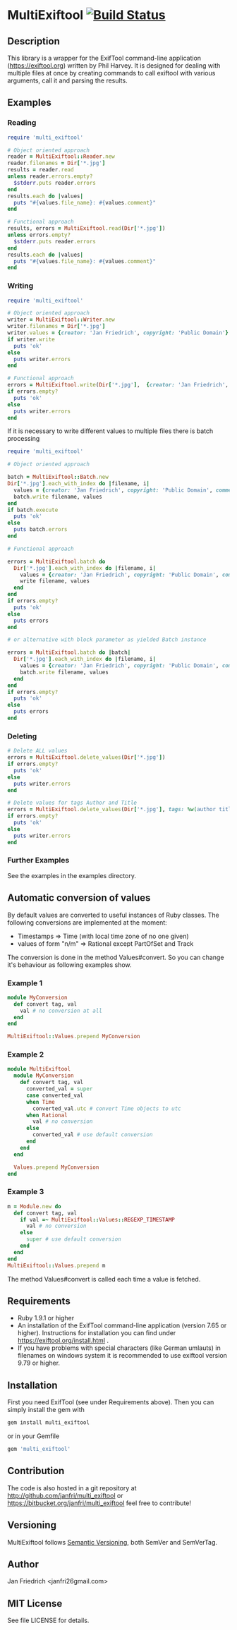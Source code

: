 # MultiExiftool [![Build Status](https://travis-ci.org/janfri/multi_exiftool.svg?branch=master)](https://travis-ci.org/janfri/multi_exiftool)

## Description

This library is a wrapper for the ExifTool command-line application
(https://exiftool.org) written by Phil Harvey.
It is designed for dealing with multiple files at once by creating
commands to call exiftool with various arguments, call it and parsing
the results.

## Examples

### Reading

```ruby
require 'multi_exiftool'

# Object oriented approach
reader = MultiExiftool::Reader.new
reader.filenames = Dir['*.jpg']
results = reader.read
unless reader.errors.empty?
  $stderr.puts reader.errors
end
results.each do |values|
  puts "#{values.file_name}: #{values.comment}"
end

# Functional approach
results, errors = MultiExiftool.read(Dir['*.jpg'])
unless errors.empty?
  $stderr.puts reader.errors
end
results.each do |values|
  puts "#{values.file_name}: #{values.comment}"
end
```

### Writing

```ruby
require 'multi_exiftool'

# Object oriented approach
writer = MultiExiftool::Writer.new
writer.filenames = Dir['*.jpg']
writer.values = {creator: 'Jan Friedrich', copyright: 'Public Domain'}
if writer.write
  puts 'ok'
else
  puts writer.errors
end

# Functional approach
errors = MultiExiftool.write(Dir['*.jpg'],  {creator: 'Jan Friedrich', copyright: 'Public Domain'})
if errors.empty?
  puts 'ok'
else
  puts writer.errors
end
```

If it is necessary to write different values to multiple files there is batch processing

```ruby
require 'multi_exiftool'

# Object oriented approach

batch = MultiExiftool::Batch.new
Dir['*.jpg'].each_with_index do |filename, i|
  values = {creator: 'Jan Friedrich', copyright: 'Public Domain', comment: "This is file number #{i+1}."}
  batch.write filename, values
end
if batch.execute
  puts 'ok'
else
  puts batch.errors
end

# Functional approach

errors = MultiExiftool.batch do
  Dir['*.jpg'].each_with_index do |filename, i|
    values = {creator: 'Jan Friedrich', copyright: 'Public Domain', comment: "This is file number #{i+1}."}
    write filename, values
  end
end
if errors.empty?
  puts 'ok'
else
  puts errors
end

# or alternative with block parameter as yielded Batch instance

errors = MultiExiftool.batch do |batch|
  Dir['*.jpg'].each_with_index do |filename, i|
    values = {creator: 'Jan Friedrich', copyright: 'Public Domain', comment: "This is file number #{i+1}."}
    batch.write filename, values
  end
end
if errors.empty?
  puts 'ok'
else
  puts errors
end
```


### Deleting

```ruby
# Delete ALL values
errors = MultiExiftool.delete_values(Dir['*.jpg'])
if errors.empty?
  puts 'ok'
else
  puts writer.errors
end

# Delete values for tags Author and Title
errors = MultiExiftool.delete_values(Dir['*.jpg'], tags: %w(author title))
if errors.empty?
  puts 'ok'
else
  puts writer.errors
end
```

### Further Examples

See the examples in the examples directory.


## Automatic conversion of values

By default values are converted to useful instances of Ruby classes. The
following conversions are implemented at the moment:

* Timestamps => Time (with local time zone of no one given)
* values of form "n/m" => Rational except PartOfSet and Track

The conversion is done in the method Values#convert. So you can change it's
behaviour as following examples show.

### Example 1

```ruby
module MyConversion
  def convert tag, val
    val # no conversion at all
  end
end

MultiExiftool::Values.prepend MyConversion
```

### Example 2

```ruby
module MultiExiftool
  module MyConversion
    def convert tag, val
      converted_val = super
      case converted_val
      when Time
        converted_val.utc # convert Time objects to utc
      when Rational
        val # no conversion
      else
        converted_val # use default conversion
      end
    end
  end

  Values.prepend MyConversion
end
```

### Example 3

```ruby
m = Module.new do
  def convert tag, val
    if val =~ MultiExiftool::Values::REGEXP_TIMESTAMP
      val # no conversion
    else
      super # use default conversion
    end
  end
end
MultiExiftool::Values.prepend m
```

The method Values#convert is called each time a value is fetched.


## Requirements

- Ruby 1.9.1 or higher
- An installation of the ExifTool command-line application (version 7.65 or
higher). Instructions for installation you can find under
https://exiftool.org/install.html .
- If you have problems with special characters (like German umlauts) in
filenames on windows system it is recommended to use exiftool version 9.79
or higher.

## Installation

First you need ExifTool (see under Requirements above). Then you can simply
install the gem with
```sh
gem install multi_exiftool
```
or in your Gemfile
```ruby
gem 'multi_exiftool'
```

## Contribution

The code is also hosted in a git repository at
http://github.com/janfri/multi_exiftool
or
https://bitbucket.org/janfri/multi_exiftool
feel free to contribute!

## Versioning

MultiExiftool follows [Semantic Versioning](https://semver.org/), both SemVer and
SemVerTag.

## Author

Jan Friedrich <janfri26gmail.com>

## MIT License

See file LICENSE for details.
